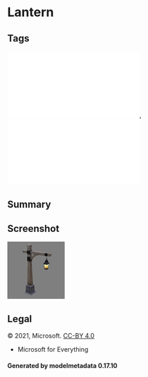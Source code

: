# Lantern

## Tags

![core](../../Models-core.md), ![testing](../../Models-testing.md)

## Summary

 

## Screenshot

![screenshot](screenshot/screenshot.jpg)

## Legal

&copy; 2021, Microsoft. [CC-BY 4.0](https://creativecommons.org/licenses/by-nd/4.0/legalcode)

 - Microsoft for Everything

#### Generated by modelmetadata 0.17.10